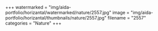+++
watermarked = "img/aida-portfolio/horizantal/watermarked/nature/2557.jpg"
image = "img/aida-portfolio/horizantal/thumbnails/nature/2557.jpg"
filename = "2557"
categories = "Nature"
+++
